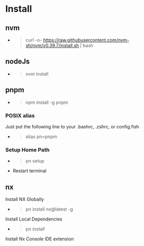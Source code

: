 # Install

## nvm

- > curl -o- https://raw.githubusercontent.com/nvm-sh/nvm/v0.39.7/install.sh | bash

## nodeJs

- > nvm install

## pnpm

- > npm install -g pnpm

### POSIX alias

Just put the following line to your .bashrc, .zshrc, or config.fish

- > alias pn=pnpm

### Setup Home Path

- > pn setup
- Restart terminal

## nx

Install NX Globally

- > pn install nx@latest -g

Install Local Dependencies

- > pn install

Install Nx Console IDE extension
